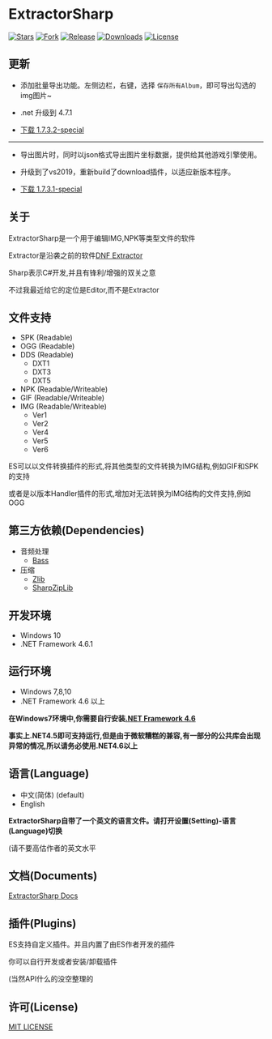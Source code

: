 ExtractorSharp
==
[![Stars](https://img.shields.io/github/stars/Kritsu/ExtractorSharp.svg?style=flat-square)](https://github.com/Kritsu/ExtractorSharp/stargazers)
[![Fork](https://img.shields.io/github/forks/Kritsu/ExtractorSharp.svg?style=flat-square)](https://github.com/Kritsu/ExtractorSharp/network/members)
[![Release](https://img.shields.io/github/release/Kritsu/ExtractorSharp.svg?style=flat-square)](https://github.com/Kritsu/ExtractorSharp/releases/latest)
[![Downloads](https://img.shields.io/github/downloads/Kritsu/ExtractorSharp/total.svg?style=flat-square)](https://github.com/Kritsu/ExtractorSharp/releases/latest)
[![License](https://img.shields.io/github/license/Kritsu/ExtractorSharp.svg?style=flat-square)](https://github.com/Kritsu/ExtractorSharp/blob/master/LICENSE)

更新
---

   + 添加批量导出功能。左侧边栏，右键，选择 `保存所有Album`，即可导出勾选的img图片~
   + .net 升级到 4.7.1

   + [下载 1.7.3.2-special ](https://github.com/Sarofc/ExtractorSharp/releases/tag/1.7.3.2-special)

---
   + 导出图片时，同时以json格式导出图片坐标数据，提供给其他游戏引擎使用。
   + 升级到了vs2019，重新build了download插件，以适应新版本程序。

   + [下载 1.7.3.1-special ](https://github.com/Sarofc/ExtractorSharp/releases/tag/1.7.3.1-special)

关于
---
   ExtractorSharp是一个用于编辑IMG,NPK等类型文件的软件

   Extractor是沿袭之前的软件[DNF Extractor](http://bbs.exrpg.com/thread-106989-1-1.html)

   Sharp表示C#开发,并且有锋利/增强的双关之意

   不过我最近给它的定位是Editor,而不是Extractor

文件支持
---
   + SPK (Readable)
   + OGG (Readable)
   + DDS (Readable)
        + DXT1
        + DXT3
        + DXT5
   + NPK (Readable/Writeable)
   + GIF (Readable/Writeable)
   + IMG (Readable/Writeable)
        + Ver1
        + Ver2
        + Ver4
        + Ver5
        + Ver6

   ES可以以文件转换插件的形式,将其他类型的文件转换为IMG结构,例如GIF和SPK的支持

   或者是以版本Handler插件的形式,增加对无法转换为IMG结构的文件支持,例如OGG

第三方依赖(Dependencies)
---
   + 音频处理
        + [Bass](https://github.com/Kritsu/ExtractorSharp/blob/master/Licenses/bass-license.txt)
   + 压缩
        + [Zlib](https://github.com/Kritsu/ExtractorSharp/blob/master/Licenses/zlib-license.txt)
        + [SharpZipLib](https://github.com/Kritsu/ExtractorSharp/blob/master/Licenses/SharpZipLib-license.txt)

开发环境
---
   + Windows 10
   + .NET Framework 4.6.1

运行环境
---
   + Windows 7,8,10
   + .NET Framework 4.6 以上

**在Windows7环境中,你需要自行安装[.NET Framework 4.6](https://www.microsoft.com/zh-CN/download/confirmation.aspx?id=48130)**

**事实上.NET4.5即可支持运行,但是由于微软糟糕的兼容,有一部分的公共库会出现异常的情况,所以请务必使用.NET4.6以上**

语言(Language)
---
   + 中文(简体) (default)
   + English

 **ExtractorSharp自带了一个英文的语言文件。请打开设置(Setting)-语言(Language)切换**

 (请不要高估作者的英文水平

文档(Documents)
 ---
   [ExtractorSharp Docs](https://kritsu.github.io/docs/)

插件(Plugins)
---
   ES支持自定义插件。并且内置了由ES作者开发的插件

   你可以自行开发或者安装/卸载插件

   (当然API什么的没空整理的

许可(License)
---
[MIT LICENSE](https://github.com/Kritsu/ExtractorSharp/blob/master/LICENSE)



